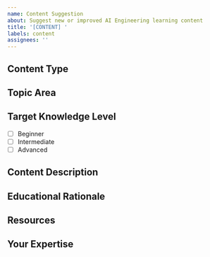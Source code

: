 ```yaml
---
name: Content Suggestion
about: Suggest new or improved AI Engineering learning content
title: '[CONTENT] '
labels: content
assignees: ''
---
```


## Content Type
<!-- What type of content are you suggesting? (e.g., tutorial, case study, exercise) -->

## Topic Area
<!-- Which AI Engineering domain does this relate to? -->

## Target Knowledge Level
- [ ] Beginner
- [ ] Intermediate
- [ ] Advanced

## Content Description
<!-- Describe the content you're suggesting in detail -->

## Educational Rationale
<!-- Why is this content valuable for AI Engineering learners? -->

## Resources
<!-- Suggest resources, references, or examples that could be used -->

## Your Expertise
<!-- Optional: Share your background with this topic if relevant -->
